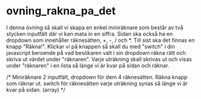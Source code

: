 # ovning_rakna_pa_det

I denna övning så skall vi skapa en enkel miniräknare som består av två stycken inputfält där vi kan mata in en siffra.
Sidan ska också ha en dropdown som innehåller räknesätten, +, -, / och *.
Till sist ska det finnas en knapp "Räkna!".
Klickar vi på knappen så skall du med "switch"  i din javascript beroende på vad besökaren valt i sin dropdown räkna rätt och skriva ut värdet under "räknaren". Varje uträkning skall skrivas ut och visas under "räknaren" i en lista så länge vi är kvar på sidan och räknar.

/*
Miniräknare 2 inputfält, dropdown för dem 4 räknesätten.
Räkna knapp som räknar ut.
switch för räknesätten
varje uträkning synas så länge vi är kvar på sidan. (array) */